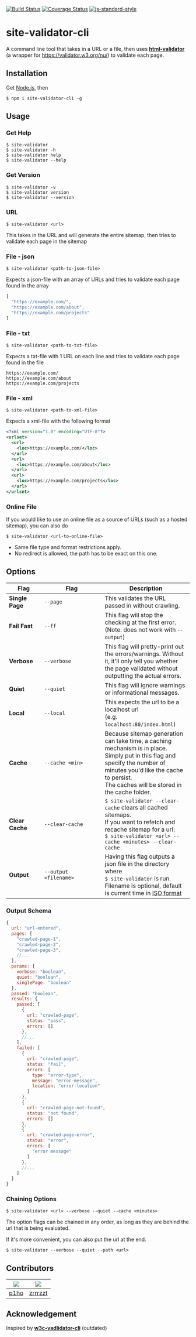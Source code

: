[![Build Status](https://travis-ci.com/p1ho/site-validator-cli.svg?branch=master)](https://travis-ci.com/p1ho/site-validator-cli)
[![Coverage Status](https://coveralls.io/repos/github/p1ho/site-validator-cli/badge.svg?branch=master)](https://coveralls.io/github/p1ho/site-validator-cli?branch=master)
[![js-standard-style](https://img.shields.io/badge/code%20style-standard-brightgreen.svg?style=flat)](https://github.com/feross/standard)

# site-validator-cli
A command line tool that takes in a URL or a file, then uses **[html-validator](https://www.npmjs.com/package/html-validator)** (a wrapper for https://validator.w3.org/nu/) to validate each page.

## Installation
Get [Node.js](https://nodejs.org/en/download/), then
```
$ npm i site-validator-cli -g
```

## Usage

### Get Help
```
$ site-validator
$ site-validator -h
$ site-validator help
$ site-validator --help
```

### Get Version
```
$ site-validator -v
$ site-validator version
$ site-validator --version
```

### URL
```
$ site-validator <url>
```
This takes in the URL and will generate the entire sitemap, then tries to validate each page in the sitemap


### File - json
```
$ site-validator <path-to-json-file>
```

Expects a json-file with an array of URLs and tries to validate each page found in the array

```JavaScript
[
  "https://example.com/",
  "https://example.com/about",
  "https://example.com/projects"
]
```

### File - txt
```
$ site-validator <path-to-txt-file>
```

Expects a txt-file with 1 URL on each line and tries to validate each page found in the file

```
https://example.com/
https://example.com/about
https://example.com/projects
```

### File - xml
```
$ site-validator <path-to-xml-file>
```

Expects a xml-file with the following format

```XML
<?xml version="1.0" encoding="UTF-8"?>
<urlset>
  <url>
    <loc>https://example.com/</loc>
  </url>
  <url>
    <loc>https://example.com/about</loc>
  </url>
  <url>
    <loc>https://example.com/projects</loc>
  </url>
</urlset>
```

### Online File
If you would like to use an online file as a source of URLs (such as a hosted sitemap), you can also do
```
$ site-validator <url-to-online-file>
```
* Same file type and format restrictions apply.
* No redirect is allowed, the path has to be exact on this one.

## Options
| <div style="width:80px;">Flag</div> | <div style="width:150px;">Flag</div> | Description |
| --- | --- | --- |
| **Single Page** | `--page` | This validates the URL passed in without crawling. |
| **Fail Fast** | `--ff` | This flag will stop the checking at the first error.<br>(Note: does not work with `--output`) |
| **Verbose** | `--verbose` | This flag will pretty-print out the errors/warnings. Without it, it'll only tell you whether the page validated without outputting the actual errors. |
| **Quiet** | `--quiet` | This flag will ignore warnings or informational messages. |
| **Local** | `--local` | This expects the url to be a localhost url<br>(e.g. `localhost:80/index.html`) |
| **Cache** | `--cache <min>` | Because sitemap generation can take time, a caching mechanism is in place.<br>Simply put in this flag and specify the number of minutes you'd like the cache to persist.<br>The caches will be stored in the cache folder. |
| **Clear Cache** | `--clear-cache` | `$ site-validator --clear-cache` clears all cached sitemaps.<br>If you want to refetch and recache sitemap for a url:<br>`$ site-validator <url> --cache <minutes> --clear-cache` |
| **Output** | `--output <filename>` | Having this flag outputs a json file in the directory where<br>`$ site-validator` is run.<br>Filename is optional, default is current time in [ISO format](https://developer.mozilla.org/en-US/docs/Web/JavaScript/Reference/Global_Objects/Date/toISOString) |

### Output Schema

```JavaScript
{
  url: "url-entered",
  pages: [
    "crawled-page-1",
    "crawled-page-2",
    "crawled-page-3",
    //...
  ],
  params: {
    verbose: "boolean",
    quiet: "boolean",
    singlePage: "boolean"
  },
  passed: "boolean",
  results: {
    passed: [
      {
        url: "crawled-page",
        status: "pass",
        errors: []
      },
      //...
    ],
    failed: [
      {
        url: "crawled-page",
        status: "fail",
        errors: [
          type: "error-type",
          message: "error-message",
          location: "error-location"
        ]
      },
      {
        url: "crawled-page-not-found",
        status: "not found",
        errors: []
      },
      {
        url: "crawled-page-error",
        status: "error",
        errors: [
          "error message"
        ]
      },
      //...
    ]
  }
}
```

### Chaining Options
```
$ site-validator <url> --verbose --quiet --cache <minutes>
```
The option flags can be chained in any order, as long as they are behind the url that is being evaluated.

If it's more convenient, you can also put the url at the end.
```
$ site-validator --verbose --quiet --path <url>
```

## Contributors
|[![](https://github.com/p1ho.png?size=50)](https://github.com/p1ho)|[![](https://github.com/zrrrzzt.png?size=50)](https://github.com/zrrrzzt)|
|---|---|
|[p1ho](https://github.com/p1ho)|[zrrrzzt](https://github.com/zrrrzzt)|

## Acknowledgement
Inspired by **[w3c-vadlidator-cli](https://www.npmjs.com/package/w3c-validator-cli)** (outdated)
